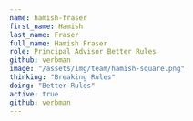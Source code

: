 ```yaml
---
name: hamish-fraser
first_name: Hamish
last_name: Fraser
full_name: Hamish Fraser
role: Principal Advisor Better Rules
github: verbman
image: "/assets/img/team/hamish-square.png"
thinking: "Breaking Rules"
doing: "Better Rules"
active: true
github: verbman
---
```

